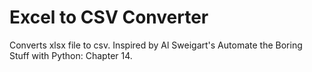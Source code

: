 # Excel to CSV Converter

 Converts xlsx file to csv. Inspired by Al Sweigart's Automate the Boring Stuff with Python: Chapter 14.